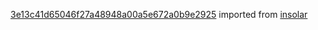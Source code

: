 [3e13c41d65046f27a48948a00a5e672a0b9e2925](https://github.com/insolar/insolar/commit/3e13c41d65046f27a48948a00a5e672a0b9e2925) imported from [insolar](https://github.com/insolar/insolar)
